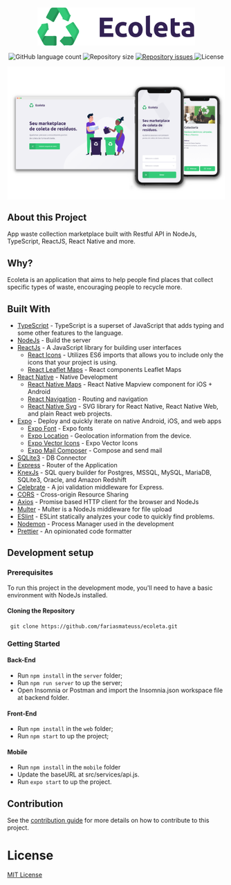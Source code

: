 <p align="center">
  <img src="./.github/logo.png" />
</p>

<p align="center">
  <img alt="GitHub language count" src="https://img.shields.io/github/languages/count/fariasmateuss/ecoleta?color=%234cb79&style=flat-square">

  <img alt="Repository size" src="https://img.shields.io/github/repo-size/fariasmateuss/ecoleta?color=%234cb79&style=flat-square">

  <a href="https://github.com/fariasmateuss/ecoleta/issues">
    <img alt="Repository issues" src="https://img.shields.io/github/issues/fariasmateuss/ecoleta?color=%234cb79&style=flat-square">
  </a>

  <img alt="License" src="https://img.shields.io/badge/license-MIT-brightgreen?color=%234cb79&style=flat-square">
</p>
 
<img src=".github/thumbnail.png" align="center" />

## About this Project

App waste collection marketplace built with Restful API in NodeJs, TypeScript, ReactJS, React Native and more.

## Why?

Ecoleta is an application that aims to help people find places that collect specific types of waste, encouraging people to recycle more.

## Built With

- [TypeScript](https://www.typescriptlang.org) - TypeScript is a superset of JavaScript that adds typing and some other features to the language.
- [NodeJs](https://nodejs.org/en/) - Build the server
- [ReactJs](https://reactjs.org) - A JavaScript library for building user interfaces
  - [React Icons](https://react-icons.github.io/react-icons/) - Utilizes ES6 imports that allows you to include only the icons that your project is using.
  - [React Leaflet Maps](https://react-leaflet.js.org) - React components Leaflet Maps
- [React Native](https://reactnative.dev) - Native Development
  - [React Native Maps](https://github.com/react-native-community/react-native-maps) - React Native Mapview component for iOS + Android
  - [React Navigation](https://reactnavigation.org) - Routing and navigation
  - [React Native Svg](https://github.com/react-native-community/react-native-svg) - SVG library for React Native, React Native Web, and plain React web projects.
- [Expo](https://expo.io) - Deploy and quickly iterate on native Android, iOS, and web apps
  - [Expo Font](https://docs.expo.io/versions/latest/sdk/font/) - Expo fonts
  - [Expo Location](https://docs.expo.io/versions/latest/sdk/location/) - Geolocation information from the device.
  - [Expo Vector Icons](https://github.com/expo/vector-icons) - Expo Vector Icons
  - [Expo Mail Composer](https://docs.expo.io/versions/latest/sdk/mail-composer/) - Compose and send mail
- [SQLite3](https://www.sqlite.org) - DB Connector
- [Express](https://expressjs.com/) - Router of the Application
- [KnexJs](http://knexjs.org) - SQL query builder for Postgres, MSSQL, MySQL, MariaDB, SQLite3, Oracle, and Amazon Redshift
- [Celebrate](https://github.com/arb/celebrate) - A joi validation middleware for Express.
- [CORS](https://www.npmjs.com/package/cors) - Cross-origin Resource Sharing
- [Axios](https://github.com/axios/axios) - Promise based HTTP client for the browser and NodeJs
- [Multer](https://www.npmjs.com/package/multer) - Multer is a NodeJs middleware for file upload
- [ESlint](https://eslint.org) - ESLint statically analyzes your code to quickly find problems.
- [Nodemon](https://nodemon.io/) - Process Manager used in the development
- [Prettier](https://prettier.io/docs/en/cli.html) - An opinionated code formatter

## Development setup

### Prerequisites

To run this project in the development mode, you'll need to have a basic environment with NodeJs installed.

#### Cloning the Repository

```
 git clone https://github.com/fariasmateuss/ecoleta.git
```

### Getting Started

#### Back-End

- Run `npm install` in the `server` folder;
- Run `npm run server` to up the server;
- Open Insomnia or Postman and import the Insomnia.json workspace file at backend folder.

#### Front-End

- Run `npm install` in the `web` folder;
- Run `npm start` to up the project;

#### Mobile

- Run `npm install` in the `mobile` folder
- Update the baseURL at src/services/api.js.
- Run `expo start` to up the project.

## Contribution

See the [contribution guide](/.github/CONTRIBUTING.md) for more details on how to contribute to this project.

# License

[MIT License](/LICENSE)
